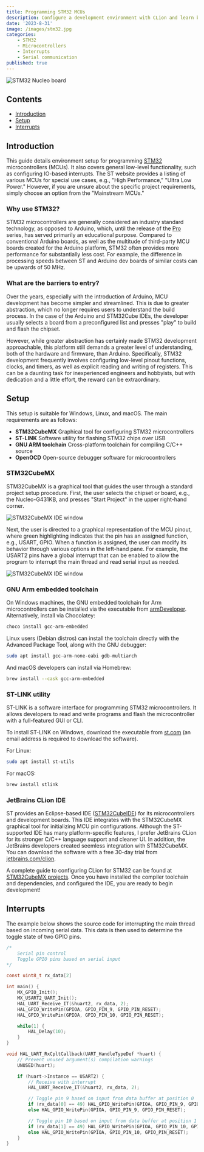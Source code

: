 ```yaml
---
title: Programming STM32 MCUs
description: Configure a development environment with CLion and learn basic MCU functions
date: '2023-8-31'
image: /images/stm32.jpg
categories:
    - STM32
    - Microcontrollers
    - Interrupts
    - Serial communication
published: true
---
```


<script>
    import Tag from "../components/tag.svelte"
</script>

![STM32 Nucleo board](/images/stm32.jpg)

## Contents

-   [Introduction](#introduction)
-   [Setup](#setup)
-   [Interrupts](#interrupts)

## <a id="introduction">Introduction</a>

This guide details environment setup for programming [STM32](https://www.st.com/en/microcontrollers-microprocessors/stm32-32-bit-arm-cortex-mcus.html) microcontrollers (MCUs). It also covers general low-level functionality, such as configuring IO-based interrupts. The ST website provides a listing of various MCUs for special use cases, e.g., "High Performance," "Ultra Low Power." However, if you are unsure about the specific project requirements, simply choose an option from the "Mainstream MCUs."

### Why use STM32?

STM32 microcontrollers are generally considered an industry standard technology, as opposed to Arduino, which, until the release of the [Pro](https://www.arduino.cc/pro/) series, has served primarily an educational purpose. Compared to conventional Arduino boards, as well as the multitude of third-party MCU boards created for the Arduino platform, STM32 often provides more performance for substantially less cost. For example, the difference in processing speeds between ST and Arduino dev boards of similar costs can be upwards of 50 MHz.

### What are the barriers to entry?

Over the years, especially with the introduction of Arduino, MCU development has become simpler and streamlined. This is due to greater abstraction, which no longer requires users to understand the build process. In the case of the Arduino and STM32Cube IDEs, the developer usually selects a board from a preconfigured list and presses "play" to build and flash the chipset.

However, while greater abstraction has certainly made STM32 development approachable, this platform still demands a greater level of understanding, both of the hardware and firmware, than Arduino. Specifically, STM32 development frequently involves configuring low-level pinout functions, clocks, and timers, as well as explicit reading and writing of registers. This can be a daunting task for inexperienced engineers and hobbyists, but with dedication and a little effort, the reward can be extraordinary.

<Tag msg='Even though the STM32 platform requires a deeper understanding of hardware development, I have found that programming more advanced features, such as interrupts, is easier than Arduino.' />

## <a id="setup">Setup</a>

This setup is suitable for Windows, Linux, and macOS. The main requirements are as follows:

-   **STM32CubeMX** Graphical tool for configuring STM32 microcontrollers
-   **ST-LINK** Software utility for flashing STM32 chips over USB
-   **GNU ARM toolchain** Cross-platform toolchain for compiling C/C++ source
-   **OpenOCD** Open-source debugger software for microcontrollers

### STM32CubeMX

STM32CubeMX is a graphical tool that guides the user through a standard project setup procedure. First, the user selects the chipset or board, e.g., the Nucleo-G431KB, and presses "Start Project" in the upper right-hand corner.

![STM32CubeMX IDE window](/images/stm32cubemx_board_selector.png)

Next, the user is directed to a graphical representation of the MCU pinout, where green highlighting indicates that the pin has an assigned function, e.g., USART, GPIO. When a function is assigned, the user can modify its behavior through various options in the left-hand pane. For example, the USART2 pins have a global interrupt that can be enabled to allow the program to interrupt the main thread and read serial input as needed.

![STM32CubeMX IDE window](/images/stm32cubemx_pin_config.png)

### GNU Arm embedded toolchain

On Windows machines, the GNU embedded toolchain for Arm microcontrollers can be installed via the executable from [armDeveloper](https://developer.arm.com/tools-and-software/open-source-software/developer-tools/gnu-toolchain/gnu-rm/downloads). Alternatively, install via Chocolatey:

```ps1
choco install gcc-arm-embedded
```

Linux users (Debian distros) can install the toolchain directly with the Advanced Package Tool, along with the GNU debugger:

```bash
sudo apt install gcc-arm-none-eabi gdb-multiarch
```

And macOS developers can install via Homebrew:

```zsh
brew install --cask gcc-arm-embedded
```

### ST-LINK utility

ST-LINK is a software interface for programming STM32 microcontrollers. It allows developers to read and write programs and flash the microcontroller with a full-featured GUI or CLI.

To install ST-LINK on Windows, download the executable from [st.com](https://www.st.com/en/development-tools/stsw-link004.html) (an email address is required to download the software).

For Linux:

```bash
sudo apt install st-utils
```

For macOS:

```zsh
brew install stlink
```

### JetBrains CLion IDE

ST provides an Eclipse-based IDE ([STM32CubeIDE](https://www.st.com/en/development-tools/stm32cubeide.html)) for its microcontrollers and development boards. This IDE integrates with the STM32CubeMX graphical tool for initializing MCU pin configurations. Although the ST-supported IDE has many platform-specific features, I prefer JetBrains CLion for its stronger C/C++ language support and cleaner UI. In addition, the JetBrains developers created seemless integration with STM32CubeMX. You can download the software with a free 30-day trial from [jetbrains.com/clion](https://www.jetbrains.com/clion/).

A complete guide to configuring CLion for STM32 can be found at [STM32CubeMX projects](https://www.jetbrains.com/help/clion/embedded-development.html). Once you have installed the compiler toolchain and dependencies, and configured the IDE, you are ready to begin development!

## <a id="interrupts">Interrupts</a>

The example below shows the source code for interrupting the main thread based on incoming serial data. This data is then used to determine the toggle state of two GPIO pins.

```c
/*
    Serial pin control
    Toggle GPIO pins based on serial input
*/

const uint8_t rx_data[2]

int main() {
    MX_GPIO_Init();
    MX_USART2_UART_Init();
    HAL_UART_Receive_IT(&huart2, rx_data, 2);
    HAL_GPIO_WritePin(GPIOA, GPIO_PIN_9, GPIO_PIN_RESET);
    HAL_GPIO_WritePin(GPIOA, GPIO_PIN_10, GPIO_PIN_RESET);

    while(1) {
        HAL_Delay(10);
    }
}

void HAL_UART_RxCpltCallback(UART_HandleTypeDef *huart) {
    // Prevent unused argument(s) compilation warnings
    UNUSED(huart);

    if (huart->Instance == USART2) {
        // Receive with interrupt
        HAL_UART_Receive_IT(&huart2, rx_data, 2);

        // Toggle pin 9 based on input from data buffer at position 0
        if (rx_data[0] == 49) HAL_GPIO_WritePin(GPIOA, GPIO_PIN_9, GPIO_PIN_SET);
        else HAL_GPIO_WritePin(GPIOA, GPIO_PIN_9, GPIO_PIN_RESET);

        // Toggle pin 10 based on input from data buffer at position 1
        if (rx_data[1] == 49) HAL_GPIO_WritePin(GPIOA, GPIO_PIN_10, GPIO_PIN_SET);
        else HAL_GPIO_WritePin(GPIOA, GPIO_PIN_10, GPIO_PIN_RESET);
    }
}
```
